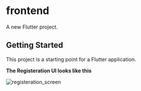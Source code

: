 # frontend

A new Flutter project.

## Getting Started

This project is a starting point for a Flutter application.

**The Registeration UI looks like this**



![registeration_screen](https://user-images.githubusercontent.com/47416981/95881913-b81b8980-0d96-11eb-856d-fb599cbd19a3.jpg)



